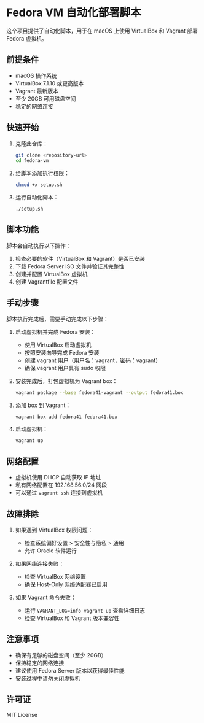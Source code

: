 # Fedora VM 自动化部署脚本

这个项目提供了自动化脚本，用于在 macOS 上使用 VirtualBox 和 Vagrant 部署 Fedora 虚拟机。

## 前提条件

- macOS 操作系统
- VirtualBox 7.1.10 或更高版本
- Vagrant 最新版本
- 至少 20GB 可用磁盘空间
- 稳定的网络连接

## 快速开始

1. 克隆此仓库：
   ```bash
   git clone <repository-url>
   cd fedora-vm
   ```

2. 给脚本添加执行权限：
   ```bash
   chmod +x setup.sh
   ```

3. 运行自动化脚本：
   ```bash
   ./setup.sh
   ```

## 脚本功能

脚本会自动执行以下操作：

1. 检查必要的软件（VirtualBox 和 Vagrant）是否已安装
2. 下载 Fedora Server ISO 文件并验证其完整性
3. 创建并配置 VirtualBox 虚拟机
4. 创建 Vagrantfile 配置文件

## 手动步骤

脚本执行完成后，需要手动完成以下步骤：

1. 启动虚拟机并完成 Fedora 安装：
   - 使用 VirtualBox 启动虚拟机
   - 按照安装向导完成 Fedora 安装
   - 创建 vagrant 用户（用户名：vagrant，密码：vagrant）
   - 确保 vagrant 用户具有 sudo 权限

2. 安装完成后，打包虚拟机为 Vagrant box：
   ```bash
   vagrant package --base fedora41-vagrant --output fedora41.box
   ```

3. 添加 box 到 Vagrant：
   ```bash
   vagrant box add fedora41 fedora41.box
   ```

4. 启动虚拟机：
   ```bash
   vagrant up
   ```

## 网络配置

- 虚拟机使用 DHCP 自动获取 IP 地址
- 私有网络配置在 192.168.56.0/24 网段
- 可以通过 `vagrant ssh` 连接到虚拟机

## 故障排除

1. 如果遇到 VirtualBox 权限问题：
   - 检查系统偏好设置 > 安全性与隐私 > 通用
   - 允许 Oracle 软件运行

2. 如果网络连接失败：
   - 检查 VirtualBox 网络设置
   - 确保 Host-Only 网络适配器已启用

3. 如果 Vagrant 命令失败：
   - 运行 `VAGRANT_LOG=info vagrant up` 查看详细日志
   - 检查 VirtualBox 和 Vagrant 版本兼容性

## 注意事项

- 确保有足够的磁盘空间（至少 20GB）
- 保持稳定的网络连接
- 建议使用 Fedora Server 版本以获得最佳性能
- 安装过程中请勿关闭虚拟机

## 许可证

MIT License 